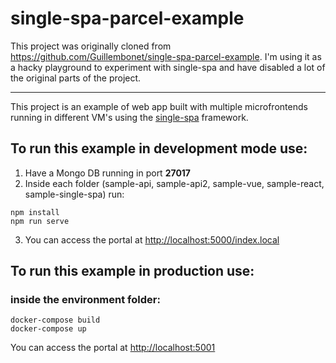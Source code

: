 # single-spa-parcel-example

This project was originally cloned from https://github.com/Guillembonet/single-spa-parcel-example. I'm using it as a hacky playground to experiment with single-spa and have disabled a lot of the original parts of the project.

---

This project is an example of web app built with multiple microfrontends running in different VM's using the [single-spa](https://github.com/CanopyTax/single-spa) framework.

## To run this example in development mode use: 
1. Have a Mongo DB running in port **27017**
2. Inside each folder (sample-api, sample-api2, sample-vue, sample-react, sample-single-spa) run:
```
npm install
npm run serve
```
3. You can access the portal at [http://localhost:5000/index.local](http://localhost:5000/index.local)

## To run this example in production use:
### inside the environment folder:
```
docker-compose build
docker-compose up
```
You can access the portal at [http://localhost:5001](http://localhost:5001)
